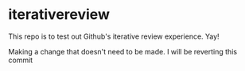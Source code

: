 # iterativereview
This repo is to test out Github's iterative review experience. Yay!

Making a change that doesn't need to be made. I will be reverting this commit
